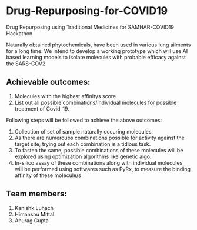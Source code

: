 # Drug-Repurposing-for-COVID19
Drug Repurposing using Traditional Medicines for SAMHAR-COVID19 Hackathon 

Naturally obtained phytochemicals, have been used in various lung ailments for a long time. We intend to develop a working prototype which will use AI based learning models to isolate molecules with probable  efficacy against the SARS-COV2.

## Achievable outcomes:
1. Molecules with the highest affinitys score
2. List out all possible combinations/individual molecules for possible treatment of Covid-19.

Following steps will be followed to achieve the above outcomes:
1. Collection of set of sample naturally occuring molecules. 
2. As there are numerouos combinations possible for activity against the target site, trying out each combination is a tidious task.
3. To fasten the same, possible combinations of these molecules will be explored using optimization algorithms like genetic algo. 
4. In-silico assay of these combinations along with individual molecules will be performed using softwares such as PyRx, to measure the binding affinity of these molecule/s

## Team members:

1) Kanishk Luhach
2) Himanshu Mittal
3) Anurag Gupta



